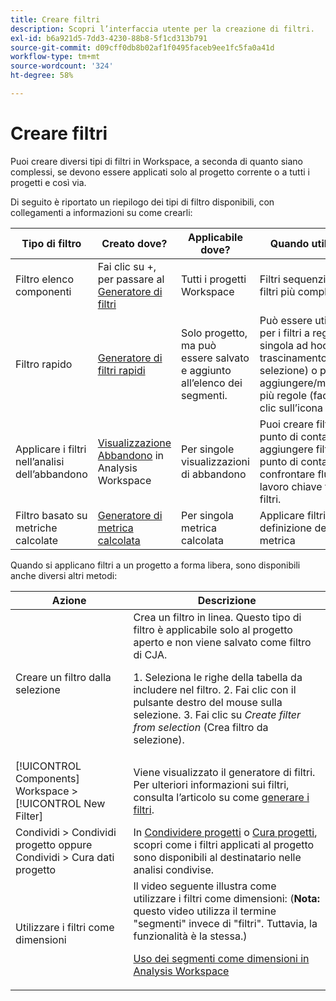 ```yaml
---
title: Creare filtri
description: Scopri l’interfaccia utente per la creazione di filtri.
exl-id: b6a921d5-7dd3-4230-88b8-5f1cd313b791
source-git-commit: d09cff0db8b02af1f0495faceb9ee1fc5fa0a41d
workflow-type: tm+mt
source-wordcount: '324'
ht-degree: 58%

---
```


# Creare filtri

Puoi creare diversi tipi di filtri in Workspace, a seconda di quanto siano complessi, se devono essere applicati solo al progetto corrente o a tutti i progetti e così via.

Di seguito è riportato un riepilogo dei tipi di filtro disponibili, con collegamenti a informazioni su come crearli:

| Tipo di filtro | Creato dove? | Applicabile dove? | Quando utilizzare |
| --- | --- | --- | --- |
| Filtro elenco componenti | Fai clic su +, per passare al [Generatore di filtri](/help/components/filters/filter-builder.md) | Tutti i progetti Workspace | Filtri sequenziali, per filtri più complessi |
| Filtro rapido | [Generatore di filtri rapidi](/help/components/filters/quick-filters.md) | Solo progetto, ma può essere salvato e aggiunto all’elenco dei segmenti. | Può essere utilizzato per i filtri a regola singola ad hoc (con trascinamento della selezione) o per aggiungere/modificare più regole (facendo clic sull’icona Filtro ) |
| Applicare i filtri nell’analisi dell’abbandono | [Visualizzazione Abbandono](/help/analysis-workspace/visualizations/fallout/compare-segments-fallout.md) in Analysis Workspace | Per singole visualizzazioni di abbandono | Puoi creare filtri da un punto di contatto, aggiungere filtri come punto di contatto e confrontare flussi di lavoro chiave tra vari filtri. |
| Filtro basato su metriche calcolate | [Generatore di metrica calcolata](/help/components/calc-metrics/cm-workflow/metrics-with-segments.md) | Per singola metrica calcolata | Applicare filtri nella definizione della metrica |

Quando si applicano filtri a un progetto a forma libera, sono disponibili anche diversi altri metodi:

| Azione | Descrizione |
| --- | --- |
| Creare un filtro dalla selezione | Crea un filtro in linea. Questo tipo di filtro è applicabile solo al progetto aperto e non viene salvato come filtro di CJA.<p> 1. Seleziona le righe della tabella da includere nel filtro. 2. Fai clic con il pulsante destro del mouse sulla selezione. 3. Fai clic su *Create filter from selection* (Crea filtro da selezione). |
| [!UICONTROL Components] Workspace > [!UICONTROL New Filter] | Viene visualizzato il generatore di filtri. Per ulteriori informazioni sui filtri, consulta l’articolo su come [generare i filtri](/help/components/filters/filter-builder.md). |
| Condividi > Condividi progetto oppure Condividi > Cura dati progetto | In [Condividere progetti](/help/analysis-workspace/curate-share/share-projects.md) o [Cura progetti](/help/analysis-workspace/curate-share/curate.md), scopri come i filtri applicati al progetto sono disponibili al destinatario nelle analisi condivise. |
| Utilizzare i filtri come dimensioni | Il video seguente illustra come utilizzare i filtri come dimensioni: (**Nota:** questo video utilizza il termine &quot;segmenti&quot; invece di &quot;filtri&quot;. Tuttavia, la funzionalità è la stessa.) <p>[Uso dei segmenti come dimensioni in Analysis Workspace](https://experienceleague.adobe.com/docs/analytics-learn/tutorials/analysis-workspace/applying-segments/using-segments-as-dimensions-in-analysis-workspace.html?lang=it)</p> |
